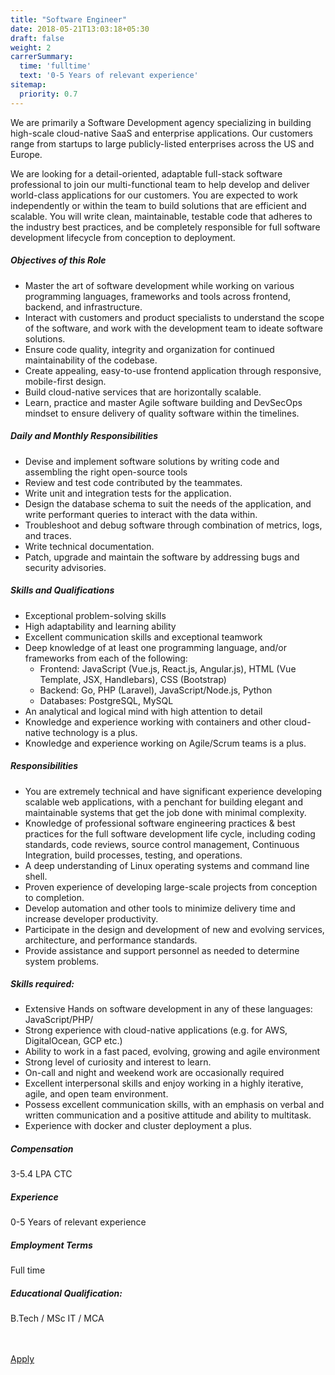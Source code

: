 ```yaml
---
title: "Software Engineer"
date: 2018-05-21T13:03:18+05:30
draft: false
weight: 2
carrerSummary:
  time: 'fulltime'
  text: '0-5 Years of relevant experience'
sitemap:
  priority: 0.7
---
```


<div class="col-md-8 col-sm-12 job-details">
  <p>
    We are primarily a Software Development agency specializing in building high-scale cloud-native SaaS and enterprise applications. Our customers range from startups to large publicly-listed enterprises across the US and Europe.
  </p>
  <p>
    We are looking for a detail-oriented, adaptable full-stack software professional to join our multi-functional team to help develop and deliver world-class applications for our customers. You are expected to work independently or within the team to build solutions that are efficient and scalable. You will write clean, maintainable, testable code that adheres to the industry best practices, and be completely responsible for full software development lifecycle from conception to deployment.
  </p>

  <div class="text-block">
    <h5>Objectives of this Role</h5>
    <ul class="bullets">
      <li>Master the art of software development while working on various programming languages, frameworks and tools across frontend, backend, and infrastructure.</li>
      <li>Interact with customers and product specialists to understand the scope of the software, and work with the development team to ideate software solutions.</li>
      <li>Ensure code quality, integrity and organization for continued maintainability of the codebase.</li>
      <li>Create appealing, easy-to-use frontend application through responsive, mobile-first design.</li>
      <li>Build cloud-native services that are horizontally scalable.</li>
      <li>Learn, practice and master Agile software building and DevSecOps mindset to ensure delivery of quality software within the timelines.</li>
    </ul>
  </div>
  <div class="text-block">
    <h5>Daily and Monthly Responsibilities</h5>
    <ul class="bullets">
      <li>Devise and implement software solutions by writing code and assembling the right open-source tools</li>
      <li>Review and test code contributed by the teammates.</li>
      <li>Write unit and integration tests for the application.</li>
      <li>Design the database schema to suit the needs of the application, and write performant queries to interact with the data within.</li>
      <li>Troubleshoot and debug software through combination of metrics, logs, and traces.</li>
      <li>Write technical documentation.</li>
      <li>Patch, upgrade and maintain the software by addressing bugs and security advisories.</li>
    </ul>
  </div>
  <div class="text-block">
    <h5>Skills and Qualifications</h5>
    <ul class="bullets">
      <li>Exceptional problem-solving skills</li>
      <li>High adaptability and learning ability</li>
      <li>Excellent communication skills and exceptional teamwork</li>
      <li>
        Deep knowledge of at least one programming language, and/or frameworks from each of the following:
        <ul class="bullets">
          <li>Frontend: JavaScript (Vue.js, React.js, Angular.js), HTML (Vue Template, JSX, Handlebars), CSS (Bootstrap)</li>
          <li>Backend: Go, PHP (Laravel), JavaScript/Node.js, Python</li>
          <li>Databases: PostgreSQL, MySQL</li>
        </ul>
      </li>
      <li>An analytical and logical mind with high attention to detail</li>
      <li>Knowledge and experience working with containers and other cloud-native technology is a plus.</li>
      <li>Knowledge and experience working on Agile/Scrum teams is a plus.</li>
    </ul>
  </div>

  <div class="text-block">
    <h5>Responsibilities</h5>
    <ul class="bullets">
      <li>
        You are extremely technical and have significant experience developing scalable web applications, with a penchant for building elegant and maintainable systems that get the job done with minimal complexity.
      </li>
      <li>
        Knowledge of professional software engineering practices & best practices for the full software development life cycle, including coding standards, code reviews, source control management,  Continuous Integration, build processes, testing, and operations.
      </li>
      <li>
        A deep understanding of Linux operating systems and command line shell.
      </li>
      <li>
        Proven experience of developing large-scale projects from conception to completion.
      </li>
      <li>
        Develop automation and other tools to minimize delivery time and increase developer productivity.
      </li>
      <li>
        Participate in the design and development of new and evolving services, architecture, and performance standards.
      </li>
      <li>
        Provide assistance and support personnel as needed to determine system problems. 
      </li>
    </ul>
  </div>
  <div class="text-block">
    <h5>Skills required:</h5>
    <ul class="bullets">
      <li>
        Extensive Hands on software development in any of these languages: JavaScript/PHP/   
      </li>
      <li>
        Strong experience with cloud-native applications (e.g. for AWS, DigitalOcean, GCP etc.)
      </li>
      <li>
        Ability to work in a fast paced, evolving, growing and agile environment
      </li>
      <li>
        Strong level of curiosity and interest to learn.
      </li>
      <li>
        On-call and night and weekend work are occasionally required
      </li>
      <li>
        Excellent interpersonal skills and enjoy working in a highly iterative, agile, and open team environment.
      </li>
      <li>
        Possess excellent communication skills, with an emphasis on verbal and written communication and a positive attitude and ability to multitask. 
      </li>
      <li>
        Experience with docker and cluster deployment a plus.
      </li>
    </ul>
  </div>
</div>
<div class="col-md-offset-1 col-md-3 col-sm-12">
  <div class="text-block">
    <h5>Compensation</h5>
    <p>
      3-5.4 LPA CTC
    </p>
  </div>
  <div class="text-block">
    <h5>Experience</h5>
    <p>
      0-5 Years of relevant experience
    </p>
  </div>
  <div class="text-block">
    <h5>Employment Terms</h5>
    <p>
      Full time
    </p>
  </div>
  <div class="text-block">
    <h5>Educational Qualification:</h5>
    <p>
      B.Tech / MSc IT / MCA
    </p>
  </div>
</div>
<div class="col-lg-12">
  <br><br>
  <div class="text-block">
    <a class="btn btn--primary type--uppercase" target="_blank" rel="noopener" href="mailto:careers@improwised.com?subject=Apply for software engineer">
    <span class="btn__text">
      Apply
    </span>
    </a>
  </div>
</div>
